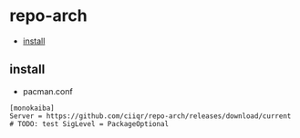 # repo-arch

* [install](#install)

## install

* pacman.conf

```
[monokaiba]
Server = https://github.com/ciiqr/repo-arch/releases/download/current
# TODO: test SigLevel = PackageOptional
```
